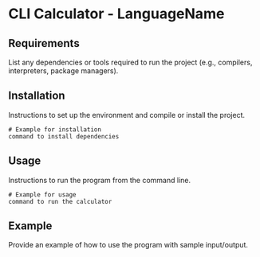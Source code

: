 # CLI Calculator - LanguageName

## Requirements

List any dependencies or tools required to run the project (e.g., compilers, interpreters, package managers).

## Installation

Instructions to set up the environment and compile or install the project.

```
# Example for installation
command to install dependencies
```

## Usage

Instructions to run the program from the command line.

```
# Example for usage
command to run the calculator
```

## Example

Provide an example of how to use the program with sample input/output.

